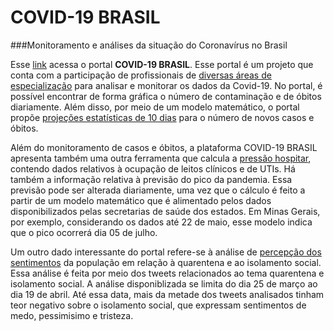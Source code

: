 # **COVID-19 BRASIL**
###Monitoramento e análises da situação do Coronavírus no Brasil

  Esse [link](https://ciis.fmrp.usp.br/covid19/bh-mg/) acessa o portal **COVID-19 BRASIL**. Esse portal é um projeto que conta com a participação de profissionais de [diversas áreas de especialização](https://ciis.fmrp.usp.br/covid19/quem-somos/) para analisar e monitorar os dados da Covid-19. No portal, é possível encontrar de forma gráfica o número de contaminação e de óbitos diariamente. Além disso, por meio de um modelo matemático, o portal propõe [projeções estatísticas de 10 dias](https://ciis.fmrp.usp.br/covid19/exp-br/) para o número de novos casos e óbitos.

  Além do monitoramento de casos e óbitos, a plataforma COVID-19 BRASIL apresenta também uma outra ferramenta que calcula a [pressão hospitar](https://covid-calc.org/), contendo dados relativos à ocupação de leitos clínicos e de UTIs. Há também a informação relativa à previsão do pico da pandemia. Essa previsão pode ser alterada diariamente, uma vez que o cálculo é feito a partir de um modelo matemático que é alimentado pelos dados disponibilizados pelas secretarias de saúde dos estados. Em Minas Gerais, por exemplo, considerando os dados até 22 de maio, esse modelo indica que o pico ocorrerá dia 05 de julho.
  
  Um outro dado interessante do portal refere-se à análise de [percepção dos sentimentos](https://datastudio.google.com/u/0/reporting/f27a370d-4543-4c01-8ba1-919a59133c9b/page/peFKB) da população em relação à quarentena e ao isolamento social. Essa análise é feita por meio dos tweets relacionados ao tema quarentena e isolamento social. A análise disponiblizada se limita do dia 25 de março ao dia 19 de abril. Até essa data, mais da metade dos tweets analisados tinham teor negativo sobre o isolamento social, que expressam sentimentos de medo, pessimisimo e tristeza.
  
